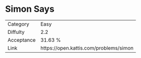 # Simon Says

<table>
    <tr>
        <td>Category</td>
        <td>Easy</td>
    </tr>
    <tr>
        <td>Diffulty</td>
        <td>2.2</td>
    </tr>
    <tr>
        <td>Acceptance</td>
        <td>31.63 %</td>
    </tr>
    <tr>
        <td>Link</td>
        <td>https://open.kattis.com/problems/simon</td>
    </tr>
</table>